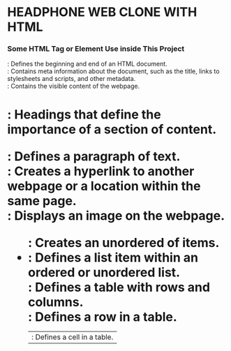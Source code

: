 <h1>HEADPHONE WEB CLONE WITH HTML</h1>

<h3>Some HTML Tag or Element Use inside This Project</h3>

<html>: Defines the beginning and end of an HTML document.
<br>
<head>: Contains meta information about the document, such as the title, links to stylesheets and scripts, and other metadata.
<br>
<body>: Contains the visible content of the webpage.
<br>
<h1>: Headings that define the importance of a section of content.
<br>
<p>: Defines a paragraph of text.
<br>
<a>: Creates a hyperlink to another webpage or a location within the same page.
<br>
<img>: Displays an image on the webpage.
<br>
<ul>: Creates an unordered of items.
<br>
<li>: Defines a list item within an ordered or unordered list.
<br>
<table>: Defines a table with rows and columns.
<br>
<tr>: Defines a row in a table.
<br>
<td>: Defines a cell in a table.